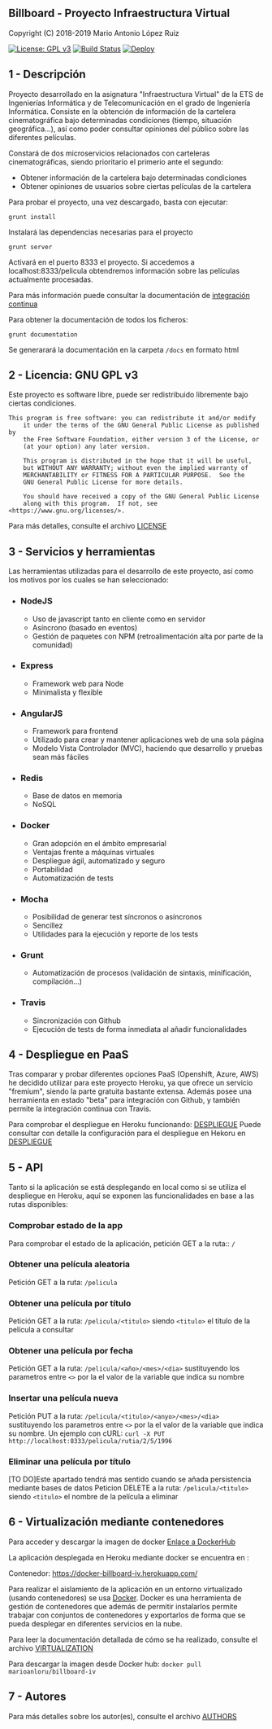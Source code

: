 ## Billboard - Proyecto Infraestructura Virtual

Copyright (C) 2018-2019 Mario Antonio López Ruiz

[![License: GPL v3](https://img.shields.io/badge/License-GPL%20v3-blue.svg)](https://www.gnu.org/licenses/gpl-3.0) [![Build Status](https://travis-ci.org/marioanloru/Billboard-IV.svg?branch=master)](https://travis-ci.org/marioanloru/Billboard-IV) [![Deploy](https://www.herokucdn.com/deploy/button.svg)](https://billboard-iv.herokuapp.com/)

## 1 - Descripción

Proyecto desarrollado en la asignatura "Infraestructura Virtual" de la ETS de Ingenierías Informática y de Telecomunicación en el grado de Ingeniería Informática. Consiste en la obtención de información de la cartelera cinematográfica bajo determinadas condiciones (tiempo, situación geográfica...), así como poder consultar opiniones del público sobre las diferentes películas.

Constará de dos microservicios relacionados con carteleras cinematográficas, siendo prioritario el primerio ante el segundo:

- Obtener información de la cartelera bajo determinadas condiciones
- Obtener opiniones de usuarios sobre ciertas películas de la cartelera

Para probar el proyecto, una vez descargado, basta con ejecutar:

`grunt install`

Instalará las dependencias necesarias para el proyecto

`grunt server`

Activará en el puerto 8333 el proyecto. Si accedemos a localhost:8333/pelicula obtendremos información sobre las películas actualmente procesadas.

Para más información puede consultar la documentación de [integración continua](https://github.com/marioanloru/Billboard-IV/tree/master/docs/INTEGRACION_CONTINUA.md)

Para obtener la documentación de todos los ficheros:

`grunt documentation`

Se generarará la documentación en la carpeta `/docs` en formato html



## 2 - Licencia: GNU GPL v3

Este proyecto es software libre, puede ser redistribuido libremente bajo ciertas condiciones.

```
This program is free software: you can redistribute it and/or modify
    it under the terms of the GNU General Public License as published by
    the Free Software Foundation, either version 3 of the License, or
    (at your option) any later version.

    This program is distributed in the hope that it will be useful,
    but WITHOUT ANY WARRANTY; without even the implied warranty of
    MERCHANTABILITY or FITNESS FOR A PARTICULAR PURPOSE.  See the
    GNU General Public License for more details.

    You should have received a copy of the GNU General Public License
    along with this program.  If not, see <https://www.gnu.org/licenses/>.
```

Para más detalles, consulte el archivo [LICENSE](https://github.com/marioanloru/Billboard-IV/blob/master/LICENSE)

## 3 - Servicios y herramientas

Las herramientas utilizadas para el desarrollo de este proyecto, así como los motivos por los cuales se han seleccionado:

- ### NodeJS

  - Uso de javascript tanto en cliente como en servidor
  - Asíncrono (basado en eventos)
  - Gestión de paquetes con NPM (retroalimentación alta por parte de la comunidad)

- ### Express

  - Framework web para Node
  - Minimalista y flexible

- ### AngularJS

  - Framework para frontend
  - Utilizado para crear y mantener aplicaciones web de una sola página
  - Modelo Vista Controlador (MVC), haciendo que desarrollo y pruebas sean más fáciles

- ### Redis

  - Base de datos en memoria
  - NoSQL

- ### Docker

  - Gran adopción en el ámbito empresarial
  - Ventajas frente a máquinas virtuales
  - Despliegue ágil, automatizado y seguro
  - Portabilidad
  - Automatización de tests

- ### Mocha

  - Posibilidad de generar test síncronos o asíncronos
  - Sencillez
  - Utilidades para la ejecución y reporte de los tests
  
- ### Grunt
  - Automatización de procesos (validación de sintaxis, minificación, compilación...)
- ### Travis
  - Sincronización con Github
  - Ejecución de tests de forma inmediata al añadir funcionalidades

## 4 - Despliegue en PaaS

Tras comparar y probar diferentes opciones PaaS (Openshift, Azure, AWS) he decidido utilizar para este proyecto Heroku, ya que ofrece un servicio "fremium", siendo la parte gratuita bastante extensa. Además posee una herramienta en estado "beta" para integración con Github, y también permite la integración continua con Travis.

Para comprobar el despliegue en Heroku funcionando: [DESPLIEGUE](https://billboard-iv.herokuapp.com/)
Puede consultar con detalle la configuración para el despliegue en Hekoru en [DESPLIEGUE](https://github.com/marioanloru/Billboard-IV/blob/master/docs/DESPLIEGUE.md)

## 5 - API
Tanto si la aplicación se está desplegando en local como si se utiliza el despliegue en Heroku, aquí se exponen las funcionalidades en base a las rutas disponibles:

### Comprobar estado de la app
Para comprobar el estado de la aplicación, petición GET a la ruta:: `/`

### Obtener una película aleatoria
Petición GET a la ruta: `/pelicula`

### Obtener una película por título
Petición GET a la ruta: `/pelicula/<titulo>` siendo `<titulo>` el título de la película a consultar

### Obtener una película por fecha
Petición GET a la ruta: `/pelicula/<año>/<mes>/<dia>` sustituyendo los parametros entre `<>` por la el valor de la variable que indica su nombre

### Insertar una película nueva
Petición PUT a la ruta: `/pelicula/<titulo>/<anyo>/<mes>/<dia>` sustituyendo los parametros entre `<>` por la el valor de la variable que indica su nombre.
Un ejemplo con cURL: `curl -X PUT http://localhost:8333/pelicula/rutia/2/5/1996`

### Eliminar una película por título
[TO DO]Este apartado tendrá mas sentido cuando se añada persistencia mediante bases de datos
Peticion DELETE a la ruta: `/pelicula/<titulo>` siendo `<titulo>` el nombre de la película a eliminar
## 6 - Virtualización mediante contenedores

Para acceder y descargar la imagen de docker [Enlace a DockerHub](https://hub.docker.com/r/marioanloru/billboard-iv/)

La aplicación desplegada en Heroku mediante docker se encuentra en : 

Contenedor: https://docker-billboard-iv.herokuapp.com/

Para realizar el aislamiento de la aplicación en un entorno virtualizado (usando contenedores) se usa [Docker](https://www.docker.com/). Docker es una herramienta de gestión de contenedores que además de permitir instalarlos permite trabajar con conjuntos de contenedores y exportarlos de forma que se pueda desplegar en diferentes servicios en la nube.

Para leer la documentación detallada de cómo se ha realizado, consulte el archivo [VIRTUALIZATION](https://github.com/marioanloru/Billboard-IV/blob/master/docs/VIRTUALIZATION.md)

Para descargar la imagen desde Docker hub: `docker pull marioanloru/billboard-iv`

## 7 - Autores

Para más detalles sobre los autor(es), consulte el archivo [AUTHORS](https://github.com/marioanloru/Billboard-IV/blob/master/AUTHORS.md)

